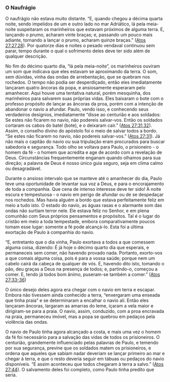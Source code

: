### O Naufrágio 

O naufrágio não estava muito distante. “E, quando chegou a décima quarta noite, sendo impelidos de um e outro lado no mar Adriático, lá pela meia-noite suspeitaram os marinheiros que estavam próximos de alguma terra. E, lançando o prumo, acharam vinte braças; e, passando um pouco mais adiante, tornando a lançar o prumo, acharam quinze braças.” ([Atos 27:27,28](http://bibliaonline.com.br/acf/atos/27/27,28)). Por quatorze dias e noites o pesado vendaval continuou sem parar, tempo durante o qual o sofrimento deles deve ter sido além de qualquer descrição.

No fim do décimo quarto dia, “lá pela meia-noite”, os marinheiros ouviram um som que indicava que eles estavam se aproximando da terra. O som, sem dúvidas, vinha das ondas de arrebentação, que se quebram nos rochedos. O tempo não podia ser desperdiçado, então eles imediatamente lançaram quatro âncoras da popa, e ansiosamente esperaram pelo amanhecer. Aqui houve uma tentativa natural, porém mesquinha, dos marinheiros para salvarem suas próprias vidas. Eles baixaram o bote com o professo propósito de lançar as âncoras da proa, porém com a intenção de abandonar o navio a afundar. Paulo, vendo isso, e conhecendo seus verdadeiros desígnios, imediatamente “disse ao centurião e aos soldados: Se estes não ficarem no navio, não podereis salvar-vos. Então os soldados cortaram os cabos do batel (bote), e o deixaram cair.” ([Atos 27:31,32](http://bibliaonline.com.br/acf/atos/27/31,32)). Assim, o conselho divino do apóstolo foi o meio de salvar todos a bordo. “Se estes não ficarem no navio, não podereis salvar-vos.” ([Atos 27:31](http://bibliaonline.com.br/acf/atos/27/31)). Já não mais o capitão do navio ou sua tripulação eram procurados para buscar sabedoria e segurança. Todo olho se voltava para Paulo, o prisioneiro - o homem da fé - o homem que acredita e age de acordo com a revelação de Deus. Circunstâncias frequentemente enganam quando olhamos para sua direção; a palavra de Deus é nosso único guia seguro, seja em clima calmo ou desagradável.

Durante o ansioso intervalo que se manteve até o amanhecer do dia, Paulo teve uma oportunidade de levantar sua voz a Deus, e para o encorajamento de toda a companhia. Que cena de intenso interesse deve ter sido! A noite escura e tempestuosa - o navio em perigo de afundar ou de se despedaçar nos rochedos. Mas havia alguém a bordo que estava perfeitamente feliz em meio a tudo isto. O estado do navio, as águas rasas e o alarmante som das ondas não surtiam terror nele. Ele estava feliz no Senhor, e em plena comunhão com Seus próprios pensamentos e propósitos. Tal é o lugar do cristão em meio a toda tempestade, embora comparativamente poucos tomam esse lugar: somente a fé pode alcançá-lo. Esta foi a última exortação de Paulo à companhia do navio.

“E, entretanto que o dia vinha, Paulo exortava a todos a que comessem alguma coisa, dizendo: É já hoje o décimo quarto dia que esperais, e permaneceis sem comer, não havendo provado nada. Portanto, exorto-vos a que comais alguma coisa, pois é para a vossa saúde; porque nem um cabelo cairá da cabeça de qualquer de vós. E, havendo dito isto, tomando o pão, deu graças a Deus na presença de todos; e, partindo-o, começou a comer. E, tendo já todos bom ânimo, puseram-se também a comer.” ([Atos 27:33-36](http://bibliaonline.com.br/acf/atos/27/33-36))

O único desejo deles agora era chegar com o navio em terra e escapar. Embora não tivessem ainda conhecido a terra, “enxergaram uma enseada que tinha praia” e se determinaram a encalhar o navio ali. Então eles lançaram âncoras, largaram as amarras do leme, içaram a vela maior e dirigiram-se para a praia. O navio, assim, conduzido, com a proa encravada na praia, permaneceu imóvel, mas a popa se quebrou em pedaços pela violência das ondas.

O navio de Paulo tinha agora alcançado a costa, e mais uma vez o homem da fé foi necessário para a salvação das vidas de todos os prisioneiros. O centurião, grandemente influenciado pelas palavras de Paulo, e temendo por sua segurança, previne que os soldados matem os prisioneiros, e ordena que aqueles que sabiam nadar deveriam se lançar primeiro ao mar e chegar à terra, e que o resto deveria seguir em tábuas ou pedaços do navio disponíveis. “E assim aconteceu que todos chegaram à terra a salvo.” ([Atos 27:44](http://bibliaonline.com.br/acf/atos/27/44)). O salvamento deles foi completo, como Paulo tinha predito que seria.